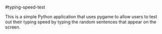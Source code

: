 #typing-speed-test

This is a simple Python application that uses pygame to allow users to test out their typing speed by typing the random sentences that appear on the screen.


